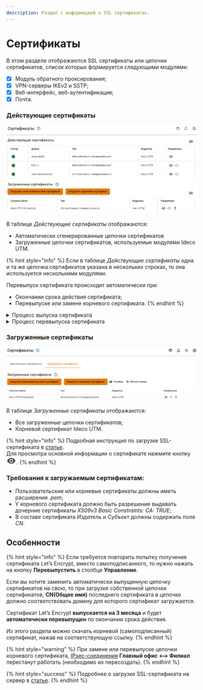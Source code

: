 ```yaml
---
description: Раздел с информацией о SSL сертификатах.
---
```


# Сертификаты

В этом разделе отображаются SSL сертификаты или цепочки сертификатов, список которых формируется следующими модулями: 
* [x] Модуль обратного проксирования;
* [x] VPN-серверы IKEv2 и SSTP;
* [x] Веб-интерфейс, веб-аутентификация;
* [x] Почта.
### Действующие сертификаты

![](../../../.gitbook/assets/certificates.png)

В таблице _Действующие сертификаты_ отображаются:
* Автоматически сгенерированные цепочки сертификатов 
* Загруженные цепочки сертификатов, используемые модулями Ideco UTM.

{% hint style="info" %}
Если в таблице _Действующие сертификаты_ одна и та же цепочка сертификатов указана в нескольких строках, то она используется несколькими модулями.

Перевыпуск сертификата происходит автоматически при:
* Окончании срока действия сертификата;
* Перевыпуске или замене корневого сертификата.
{% endhint %}

<details>
<summary>Процесс выпуска сертификата</summary>

1. Создается локальная цепочка сертификатов, подписанная корневым (самоподписанным) сертификатом;
2. Параллельно с созданием локальной цепочки сертификатов, отправляется запрос на выпуск цепочки в Let’s Encrypt;
3. При успешном выпуске цепочки сертификатов Let’s Encrypt будет заменена локальная цепочка;
4. Если выпуск цепочки сертификатов Let’s Encrypt завершился неудачей, то локальная цепочка сертификатов продолжит использоваться.
</details>
<details>
<summary>Процесс перевыпуска сертификата</summary>

При перевыпуске не корневой цепочки сертификатов, UTM попробует актуализировать цепочку следующим образом:

* Проверяет загруженные сертификаты. Если сертификат найден, то заменит предыдущую цепочку на найденную;
* Если загруженных сертификатов нет, то Ideco UTM обратится к Let’s Encrypt для выпуска новой цепочки сертификатов;
* Если цепочка от Let’s Encrypt получена, то она отобразится в таблице;
* Если получить цепочку сертификатов от Let’s Encrypt не удалось, то создается локальная цепочка сертификатов, подписанная корневым сертификатом.

При перевыпуске корневого сертификата UTM заменит предыдущий сертификат на автоматически сгенерированный корневой сертификат.
</details>

### Загруженные сертификаты

![](../../../.gitbook/assets/certificates3.png)

В таблице _Загруженные сертификаты_ отображаются:
* Все загруженные цепочки сертификатов;
* Корневой сертификат Ideco UTM.

{% hint style="info" %}
Подробная инструкция по загрузке SSL-сертификата в [статье](upload-ssl-certificate-to-server.md).\
Для просмотра основной информации о сертификате нажмите кнопку ![](../../../.gitbook/assets/eye-icon.png).
{% endhint %}


### Требования к загружаемым сертификатам:

* Пользовательские или корневые сертификаты должны иметь расширения *.pem*;
* У корневого сертификата должно быть разрешение выдавать дочерние сертификаты *X509v3 Basic Constraints: CA: TRUE*;
* В составе сертификата *Издатель* и *Субъект* должны содержать поле *CN*.
## Особенности

{% hint style="info" %}
Если требуется повторить попытку получения сертификата Let’s Encrypt, вместо самоподписанного, то нужно нажать на кнопку **Перевыпустить** в столбце **Управление**.

Если вы хотите заменить автоматически выпущенную цепочку сертификатов на свою, то при загрузке собственной цепочки сертификатов, **CN(Общее имя)** последнего сертификата в цепочке должно соответствовать домену для которого сертификат загружается.

Сертификат Let’s Encrypt **выпускается на 3 месяца** и будет **автоматически перевыпущен** по окончании срока действия.

Из этого раздела можно скачать корневой (самоподписанный) сертификат, нажав на соответствующую ссылку.
{% endhint %}

{% hint style="warning" %}
При замене или перевыпуске цепочки корневого сертификата, [IPsec-соединения](../ipsec/branch-office-and-main-office.md) **Главный офис <–> Филиал** перестанут работать (необходимо их пересоздать).
{% endhint %}

{% hint style="success" %}
Подробнее о загрузке SSL-сертификата на сервер в [статье](upload-ssl-certificate-to-server.md).
{% endhint %}
